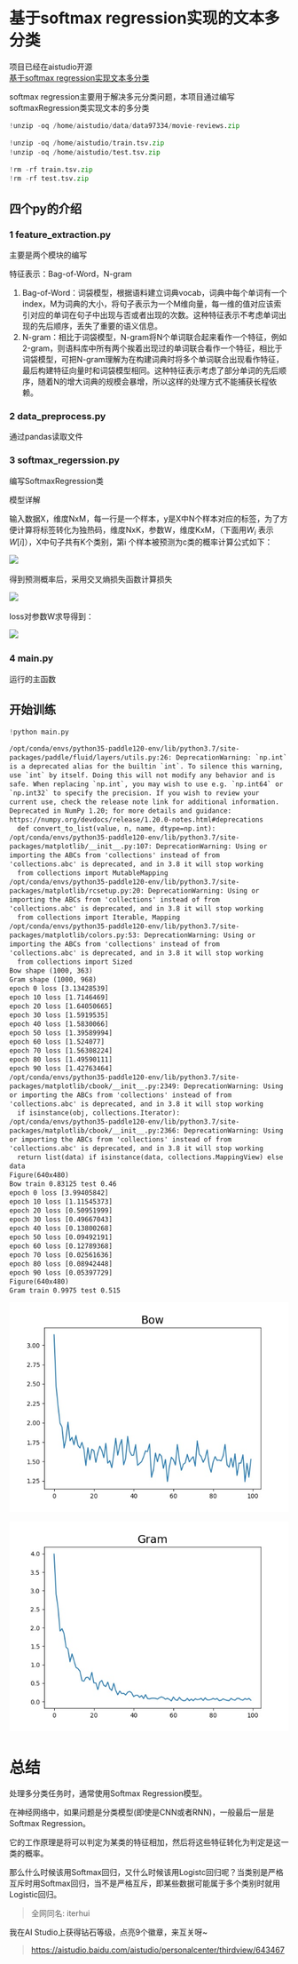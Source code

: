 # 基于softmax regression实现的文本多分类

项目已经在aistudio开源  
[基于softmax regression实现文本多分类](https://aistudio.baidu.com/aistudio/projectdetail/2135044)

softmax regression主要用于解决多元分类问题，本项目通过编写softmaxRegression类实现文本的多分类


```python
!unzip -oq /home/aistudio/data/data97334/movie-reviews.zip
```


```python
!unzip -oq /home/aistudio/train.tsv.zip
!unzip -oq /home/aistudio/test.tsv.zip
```


```python
!rm -rf train.tsv.zip
!rm -rf test.tsv.zip
```

## 四个py的介绍

###  1 feature_extraction.py
主要是两个模块的编写

特征表示：Bag-of-Word，N-gram

1. Bag-of-Word：词袋模型，根据语料建立词典vocab，词典中每个单词有一个index，M为词典的大小，将句子表示为一个M维向量，每一维的值对应该索引对应的单词在句子中出现与否或者出现的次数。这种特征表示不考虑单词出现的先后顺序，丢失了重要的语义信息。
2. N-gram：相比于词袋模型，N-gram将N个单词联合起来看作一个特征，例如2-gram，则语料库中所有两个挨着出现过的单词联合看作一个特征，相比于词袋模型，可把N-gram理解为在构建词典时将多个单词联合出现看作特征，最后构建特征向量时和词袋模型相同。这种特征表示考虑了部分单词的先后顺序，随着N的增大词典的规模会暴增，所以这样的处理方式不能捕获长程依赖。

###  2 data_preprocess.py

通过pandas读取文件

###  3 softmax_regerssion.py

编写SoftmaxRegression类

模型详解

输入数据X，维度NxM，每一行是一个样本，y是X中N个样本对应的标签，为了方便计算将标签转化为独热码，维度NxK，参数W，维度KxM，（下面用$W_i$ 表示$W[i]$），X中句子共有K个类别，第i 个样本被预测为c类的概率计算公式如下：

![](https://ai-studio-static-online.cdn.bcebos.com/605346e878c54f6cbbb98c2e83f36d3a1f0a2bcd8f284700bdbeb160a4e8c91f)

得到预测概率后，采用交叉熵损失函数计算损失

![](https://ai-studio-static-online.cdn.bcebos.com/6678be328e094752933730d60bc2f4bf3fdd221c3ea74c0ea8f56f510d5210cf)

loss对参数W求导得到：

![](https://ai-studio-static-online.cdn.bcebos.com/592a306a0547448da2f6d0fc95dd0c350ae8fb6a10ac4fae9905a7649b701949)

###  4 main.py

运行的主函数

## 开始训练


```python
!python main.py
```

    /opt/conda/envs/python35-paddle120-env/lib/python3.7/site-packages/paddle/fluid/layers/utils.py:26: DeprecationWarning: `np.int` is a deprecated alias for the builtin `int`. To silence this warning, use `int` by itself. Doing this will not modify any behavior and is safe. When replacing `np.int`, you may wish to use e.g. `np.int64` or `np.int32` to specify the precision. If you wish to review your current use, check the release note link for additional information.
    Deprecated in NumPy 1.20; for more details and guidance: https://numpy.org/devdocs/release/1.20.0-notes.html#deprecations
      def convert_to_list(value, n, name, dtype=np.int):
    /opt/conda/envs/python35-paddle120-env/lib/python3.7/site-packages/matplotlib/__init__.py:107: DeprecationWarning: Using or importing the ABCs from 'collections' instead of from 'collections.abc' is deprecated, and in 3.8 it will stop working
      from collections import MutableMapping
    /opt/conda/envs/python35-paddle120-env/lib/python3.7/site-packages/matplotlib/rcsetup.py:20: DeprecationWarning: Using or importing the ABCs from 'collections' instead of from 'collections.abc' is deprecated, and in 3.8 it will stop working
      from collections import Iterable, Mapping
    /opt/conda/envs/python35-paddle120-env/lib/python3.7/site-packages/matplotlib/colors.py:53: DeprecationWarning: Using or importing the ABCs from 'collections' instead of from 'collections.abc' is deprecated, and in 3.8 it will stop working
      from collections import Sized
    Bow shape (1000, 363)
    Gram shape (1000, 968)
    epoch 0 loss [3.13428539]
    epoch 10 loss [1.7146469]
    epoch 20 loss [1.64050665]
    epoch 30 loss [1.5919535]
    epoch 40 loss [1.5830066]
    epoch 50 loss [1.39589994]
    epoch 60 loss [1.524077]
    epoch 70 loss [1.56308224]
    epoch 80 loss [1.49590111]
    epoch 90 loss [1.42763464]
    /opt/conda/envs/python35-paddle120-env/lib/python3.7/site-packages/matplotlib/cbook/__init__.py:2349: DeprecationWarning: Using or importing the ABCs from 'collections' instead of from 'collections.abc' is deprecated, and in 3.8 it will stop working
      if isinstance(obj, collections.Iterator):
    /opt/conda/envs/python35-paddle120-env/lib/python3.7/site-packages/matplotlib/cbook/__init__.py:2366: DeprecationWarning: Using or importing the ABCs from 'collections' instead of from 'collections.abc' is deprecated, and in 3.8 it will stop working
      return list(data) if isinstance(data, collections.MappingView) else data
    Figure(640x480)
    Bow train 0.83125 test 0.46
    epoch 0 loss [3.99405842]
    epoch 10 loss [1.11545373]
    epoch 20 loss [0.50951999]
    epoch 30 loss [0.49667043]
    epoch 40 loss [0.13800268]
    epoch 50 loss [0.09492191]
    epoch 60 loss [0.12789368]
    epoch 70 loss [0.02561636]
    epoch 80 loss [0.08942448]
    epoch 90 loss [0.05397729]
    Figure(640x480)
    Gram train 0.9975 test 0.515


![Bow](https://github.com/ITerydh/softmax-regression/blob/main/Bow.jpg)

![Gram](https://github.com/ITerydh/softmax-regression/blob/main/Gram.jpg)

# 总结

处理多分类任务时，通常使用Softmax Regression模型。

在神经网络中，如果问题是分类模型(即使是CNN或者RNN)，一般最后一层是Softmax Regression。

它的工作原理是将可以判定为某类的特征相加，然后将这些特征转化为判定是这一类的概率。

那么什么时候该用Softmax回归，又什么时候该用Logistc回归呢？当类别是严格互斥时用Softmax回归，当不是严格互斥，即某些数据可能属于多个类别时就用Logistic回归。

>全网同名: iterhui

我在AI Studio上获得钻石等级，点亮9个徽章，来互关呀~

>https://aistudio.baidu.com/aistudio/personalcenter/thirdview/643467
